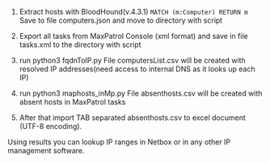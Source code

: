 1. Extract hosts with BloodHound(v.4.3.1)
`MATCH (m:Computer) RETURN m`
Save to file computers.json and move to directory with script

2. Export all tasks from MaxPatrol Console (xml format) and save in file tasks.xml to the directory with script

3. run python3 fqdnToIP.py
File computersList.csv will be created with resolved IP addresses(need access to internal DNS as it looks up each IP)

4. run python3 maphosts_inMp.py
File absenthosts.csv will be created with absent hosts in MaxPatrol tasks

5. After that import TAB separated absenthosts.csv to excel document (UTF-8 encoding).

Using results you can lookup IP ranges in Netbox or in any other IP management software.
